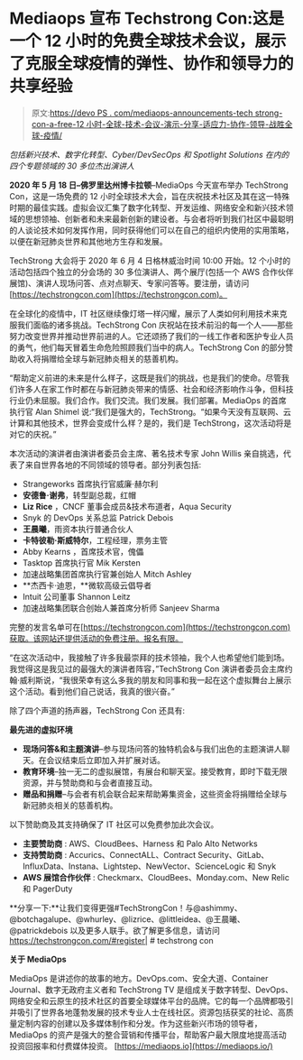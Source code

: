# Mediaops 宣布 Techstrong Con:这是一个 12 小时的免费全球技术会议，展示了克服全球疫情的弹性、协作和领导力的共享经验

> 原文:[https://devo PS . com/mediaops-announcements-tech strong-con-a-free-12 小时-全球-技术-会议-演示-分享-适应力-协作-领导-战胜全球-疫情/](https://devops.com/mediaops-announces-techstrong-con-a-free-12-hour-global-tech-conference-presenting-shared-experiences-of-resilience-collaboration-and-leadership-to-overcome-the-global-pandemic/)

*包括新兴技术、数字化转型、Cyber/DevSecOps 和 Spotlight Solutions 在内的四个专题领域的 30 多位杰出演讲人*

**2020 年 5 月 18 日–佛罗里达州博卡拉顿**–MediaOps 今天宣布举办 TechStrong Con，这是一场免费的 12 小时全球技术大会，旨在庆祝技术社区及其在这一特殊时期的最佳实践。虚拟会议汇集了数字化转型、开发运维、网络安全和新兴技术领域的思想领袖、创新者和未来最新创新的建设者。与会者将听到我们社区中最聪明的人谈论技术如何发挥作用，同时获得他们可以在自己的组织内使用的实用策略，以便在新冠肺炎世界和其他地方生存和发展。

TechStrong 大会将于 2020 年 6 月 4 日格林威治时间 10:00 开始。12 个小时的活动包括四个独立的分会场的 30 多位演讲人、两个展厅(包括一个 AWS 合作伙伴展馆)、演讲人现场问答、点对点聊天、专家问答等。要注册，请访问[https://techstrongcon.com](https://techstrongcon.com)。

在全球化的疫情中，IT 社区继续像灯塔一样闪耀，展示了人类如何利用技术来克服我们面临的诸多挑战。TechStrong Con 庆祝站在技术前沿的每一个人——那些努力改变世界并推动世界前进的人。它还颂扬了我们的一线工作者和医护专业人员的勇气，他们每天冒着生命危险照顾我们当中的病人。TechStrong Con 的部分赞助收入将捐赠给全球与新冠肺炎相关的慈善机构。

“帮助定义前进的未来是什么样子，这既是我们的挑战，也是我们的使命。尽管我们许多人在家工作时都在与新冠肺炎带来的情感、社会和经济影响作斗争，但科技行业仍未屈服。我们合作。我们交流。我们发展。我们部署。MediaOps 的首席执行官 Alan Shimel 说:“我们是强大的，TechStrong。“如果今天没有互联网、云计算和其他技术，世界会变成什么样？是的，我们是 TechStrong，这次活动将是对它的庆祝。”

本次活动的演讲者由演讲者委员会主席、著名技术专家 John Willis 亲自挑选，代表了来自世界各地的不同领域的领导者。部分列表包括:

*   Strangeworks 首席执行官威廉·赫尔利
*   **安德鲁·谢弗**，转型副总裁，红帽
*   **Liz Rice** ，CNCF 董事会成员&技术布道者，Aqua Security
*   Snyk 的 DevOps 关系总监 Patrick Debois
*   **王晨曦**，雨资本执行普通合伙人
*   **卡特彼勒·斯威特尔**，工程经理，票务主管
*   Abby Kearns ，首席技术官，傀儡
*   Tasktop 首席执行官 Mik Kersten
*   加速战略集团首席执行官兼创始人 Mitch Ashley
*   **杰西卡·迪恩，**微软高级云倡导者
*   Intuit 公司董事 Shannon Leitz
*   加速战略集团联合创始人兼首席分析师 Sanjeev Sharma

完整的发言名单可在[https://techstrongcon.com](https://techstrongcon.com)获取。该网站还提供活动的免费注册。报名有限。

“在这次活动中，我接触了许多我最崇拜的技术领袖，我个人也希望他们能到场。我觉得这是我见过的最强大的演讲者阵容，”TechStrong Con 演讲者委员会主席约翰·威利斯说，“我很荣幸有这么多我的朋友和同事和我一起在这个虚拟舞台上展示这个活动。看到他们自己说话，我真的很兴奋。”

除了四个声道的扬声器，TechStrong Con 还具有:

**最先进的虚拟环境**

*   **现场问答&和主题演讲**–参与现场问答的独特机会&与我们出色的主题演讲人聊天。在会议结束后立即加入并扩展对话。
*   **教育环境**–独一无二的虚拟展馆，有展台和聊天室。接受教育，即时下载无限资源，并与赞助商和与会者直接互动。
*   **赠品和捐赠**–与会者有机会联合起来帮助筹集资金，这些资金将捐赠给全球与新冠肺炎相关的慈善机构。

以下赞助商及其支持确保了 IT 社区可以免费参加此次会议。

*   **主要赞助商** : AWS、CloudBees、Harness 和 Palo Alto Networks
*   **支持赞助商** : Accurics、ConnectALL、Contract Security、GitLab、InfluxData、Instana、Lightstep、NewVector、ScienceLogic 和 Snyk
*   **AWS 展馆合作伙伴** : Checkmarx、CloudBees、Monday.com、New Relic 和 PagerDuty

**分享一下:**让我们变得更强#TechStrongCon！与@ashimmy、@botchagalupe、@whurley、@lizrice、@littleidea、@王晨曦、@patrickdebois 以及更多人联手。欲了解更多信息，请访问 https://techstrongcon.com/#register| # techstrong con

**关于 MediaOps**

MediaOps 是讲述你的故事的地方。DevOps.com、安全大道、Container Journal、数字无政府主义者和 TechStrong TV 是组成关于数字转型、DevOps、网络安全和云原生的技术社区的首要全球媒体平台的品牌。它的每一个品牌都吸引并吸引了世界各地蓬勃发展的技术专业人士在线社区。资源包括获奖的社论、高质量定制内容的创建以及多媒体制作和分发。作为这些新兴市场的领导者，MediaOps 的资产是强大的整合营销和传播平台，帮助客户最大限度地提高活动投资回报率和付费媒体投资。 [https://mediaops.io](https://mediaops.io/)